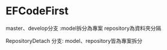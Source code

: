 # EFCodeFirst

master、develop分支 :model拆分為專案 repository為資料夾分隔

RepositoryDetach 分支: model、repository皆為專案拆分
